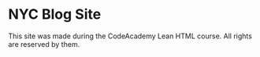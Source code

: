 # NYC Blog Site

This site was made during the CodeAcademy Lean HTML course. All rights are reserved by them.

